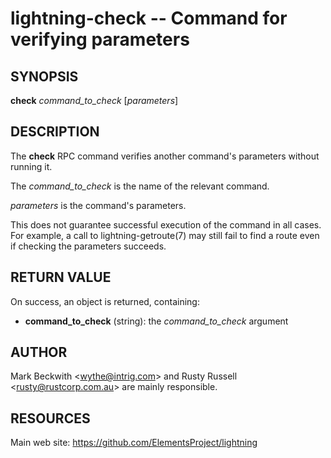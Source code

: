 lightning-check -- Command for verifying parameters
==============================

SYNOPSIS
--------

**check** *command\_to\_check* [*parameters*]

DESCRIPTION
-----------

The **check** RPC command verifies another command's parameters without
running it.

The *command\_to\_check* is the name of the relevant command.

*parameters* is the command's parameters.

This does not guarantee successful execution of the command in all
cases. For example, a call to lightning-getroute(7) may still fail to
find a route even if checking the parameters succeeds.

RETURN VALUE
------------

[comment]: # (GENERATE-FROM-SCHEMA-START)
On success, an object is returned, containing:
- **command_to_check** (string): the *command_to_check* argument

[comment]: # (GENERATE-FROM-SCHEMA-END)

AUTHOR
------

Mark Beckwith <<wythe@intrig.com>> and Rusty Russell
<<rusty@rustcorp.com.au>> are mainly responsible.

RESOURCES
---------

Main web site: <https://github.com/ElementsProject/lightning>

[comment]: # ( SHA256STAMP:8cea15e170708a0efc3bf212e1d85ad7ddcbdf012fdadde66071ef6c3cc58532)
